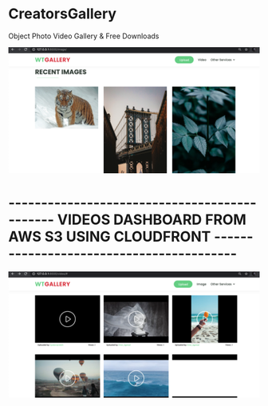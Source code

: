 # CreatorsGallery
Object Photo Video Gallery &amp; Free Downloads

![](wtpixel_image.png)


# --------------------------------------------- VIDEOS DASHBOARD FROM AWS S3 USING CLOUDFRONT -----------------------------------------
![](wtpixel_video.png)
